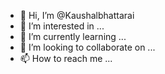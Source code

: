 - 👋 Hi, I’m @Kaushalbhattarai
- 👀 I’m interested in ...
- 🌱 I’m currently learning ...
- 💞️ I’m looking to collaborate on ...
- 📫 How to reach me ...

<!---
Kaushalbhattarai/Kaushalbhattarai is a ✨ special ✨ repository because its `README.md` (this file) appears on your GitHub profile.
You can click the Preview link to take a look at your changes.
--->
